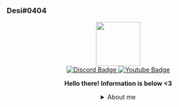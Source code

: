 ### Desi#0404

<div id="header" align="center">
  <img src="https://cdn.discordapp.com/guilds/943546133140099073/users/875659010207014972/avatars/a_b02c10379e7fbf343d76272d38512b8c.png" width="100"/>
<div id="badges">
  <a href="https://discord.gg/GyYuYjzf7u">
    <img src="https://img.shields.io/badge/Discord-blueviolet?logo=discord&logoColor=white&style=for-the-badge" alt="Discord Badge"/>
  </a>
  <a href="https://www.youtube.com/channel/UCs8Ae8B5EqO_N_37CD8QQNQ/videos">
    <img src="https://img.shields.io/badge/YouTube-red?style=for-the-badge&logo=youtube&logoColor=white" alt="Youtube Badge"/>
  </a>
</div>

**Hello there! Information is below <3**

<details><summary>About me</summary>
<p>

#### Questions/answers

| Questions | Answers |
| --- | --- |
| Name | Desi |
| Age | 17 |
| Gender | Male |
|Pronouns | He/Him |
| Sexuality | Bisexual |
| DoB | 30/05/2005 |
| Discord | Desi#0404 |

f you have any more questions then just [Ask me questions](https://tellonym.me/desi_0404)
</p>
</details>
